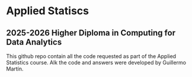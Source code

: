 # Applied Statiscs
## 2025-2026 Higher Diploma in Computing for Data Analytics

This github repo contain all the code requested as part of the Applied Statistics course. Alk the code and answers were developed by Guillermo Martín. 
